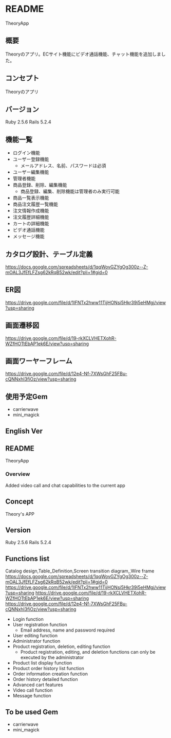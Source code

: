 # README

TheoryApp

## 概要
Theoryのアプリ。ECサイト機能にビデオ通話機能、チャット機能を追加しました。

## コンセプト

Theoryのアプリ

## バージョン

Ruby 2.5.6 Rails 5.2.4

## 機能一覧

* ログイン機能
* ユーザー登録機能
    * メールアドレス、名前、パスワードは必須
* ユーザー編集機能
* 管理者機能
* 商品登録、削除、編集機能
    * 商品登録、編集、削除機能は管理者のみ実行可能
* 商品一覧表示機能
* 商品注文履歴一覧機能
* 注文情報作成機能
* 注文履歴詳細機能
* カートの詳細機能
* ビデオ通話機能
* メッセージ機能

## カタログ設計、テーブル定義

<https://docs.google.com/spreadsheets/d/1qqWovGZYgOg300z--Z-mOAL3JfEfLFZsg62kRqB52wk/edit?pli=1#gid=0>


## ER図
<https://drive.google.com/file/d/1IFNTx2hww11TijHONsi5Hkr39i5eHMgj/view?usp=sharing>

## 画面遷移図
<https://drive.google.com/file/d/19-rkXCLVHETXohR-WZfHOTtEbAP1ek6E/view?usp=sharing>

## 画面ワーヤーフレーム
<https://drive.google.com/file/d/12e4-Nf-7XWsGhF25FBu-cQNNxhI3fiOz/view?usp=sharing>

## 使用予定Gem

* carrierwave
* mini_magick

## English Ver

## README

TheoryApp

### Overview

Added video call and chat capabilities to the current app

## Concept
Theory's APP

## Version

Ruby 2.5.6 Rails 5.2.4

## Functions list

Catalog design,Table_Definition,Screen transition diagram,,Wire frame
<https://docs.google.com/spreadsheets/d/1qqWovGZYgOg300z--Z-mOAL3JfEfLFZsg62kRqB52wk/edit?pli=1#gid=0>
<https://drive.google.com/file/d/1IFNTx2hww11TijHONsi5Hkr39i5eHMgj/view?usp=sharing>
<https://drive.google.com/file/d/19-rkXCLVHETXohR-WZfHOTtEbAP1ek6E/view?usp=sharing>
<https://drive.google.com/file/d/12e4-Nf-7XWsGhF25FBu-cQNNxhI3fiOz/view?usp=sharing>


* Login function
* User registration function
    * Email address, name and password required
* User editing function
* Administrator function
* Product registration, deletion, editing function
    * Product registration, editing, and deletion functions can only be executed by the administrator
* Product list display function
* Product order history list function
* Order information creation function
* Order history detailed function
* Advanced cart features
* Video call function
* Message function

## To be used Gem

* carrierwave
* mini_magick
